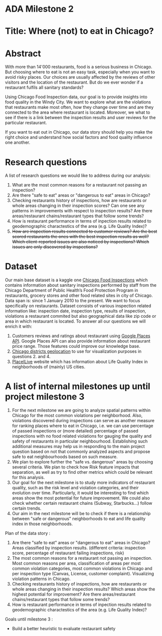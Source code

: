 # ADA Milestone 2

# Title: Where (not) to eat in Chicago?  

# Abstract

With more than 14'000 restaurants, food is a serious business in Chicago. But choosing where to eat is not an easy task, especially when you want to avoid risky places. Our choices are usually affected by the reviews of other visitors and the location of the restaurant. But do we ever wonder if a restaurant fulfils all sanitary standards?

Using Chicago Food Inspection data, our goal is to provide insights into food quality in the Windy City. We want to explore what are the violations that restaurants make most often, how they change over time and are they connected to the area where restaurant is located. Moreover, we what to see if there is a link between the inspection results and user reviews for the particular restaurant.

If you want to eat out in Chicago, our data story should help you make the right choice and understand how social factors and food quality influence one another.

# Research questions
A list of research questions we would like to address during our analysis:

1. What are the most common reasons for a restaurant not passing an inspection?
2. Are there "safe to eat" areas or "dangerous to eat" areas in Chicago?
3. Checking restaurants history of inspections, how are restaurants or whole areas changing in their inspection scores? Can one see any patterns in improvements with respect to inspection results? Are there areas/restaurant chains/restaurant types that follow some trends?
4. How is restaurant performance in terms of inpection results related to geodemographic charactestics of the area (e.g. Life Quality Index)?
5. ~~How are inspection results connected to customer reviews? Are the best scored restaurants the ones with the best inspection results as well? Which client-reported issues are also noticed by inspections? Which issues are only discovered by inspections?~~

# Dataset

Our main base dataset is a kaggle one [Chicago Food Inspections](https://www.kaggle.com/chicago/chicago-food-inspections) which contains information about sanitary inspections performed by staff from the Chicago Department of Public Health’s Food Protection Program in restaurants, grocery stores and other food related sites in city of Chicago. Data span is: since 1 January 2010 to the present. We want to focus specifically on restaurants. Dataset consists of various inspection related information like: inspection date, inspection type, results of inspection, violations a restaurant commited but also geographical data like zip code or area in which restaurant is located. To answer all our questions we will enrich it with:

1. Customers reviews and ratings about restaurant using [Google Places API](https://developers.google.com/places/web-service/details). Google Places API can also provide information about restaurant price range. Those features could improve our knowledge base.
3. [Chicago districts geolocation](https://data.cityofchicago.org/Facilities-Geographic-Boundaries/Boundaries-ZIP-Codes/gdcf-axmw) to use for visualization purposes in questions 2. and 4.
4. [PlaceILive](https://chicago.placeilive.com/map#41.80919639152055/-87.72926330566406/10) website which has information about Life Quality Index in neighborhoods of (mainly) US cities.

    

# A list of internal milestones up until project milestone 3

1. For the next milestone we are going to analyze spatial patterns within Chicago for the most common violations per neighborhood. Also, violations discovered during inspections can serve as another measure for ranking places where to eat in Chicago, i.e. we can use percentage of passed inspections or (more detailed) percentage of passed inspections with no food related violations for gauging the quality and safety of restaurants in particular neighbourhood. Establishing such additional measures may help us in responding to the main project question based on not that commonly analyzed aspects and propose safe to eat neighbourhoods based on such measure.
2. We plan to explore further the "safe vs. dangerous" areas by choosing several criteria. We plan to check how Risk feature impacts that separation, as well as try to find other metrics which could be relevant for this analysis.
3. Our goal for the next milestone is to study more indicators of restaurant quality, such as the risk level and violation categories, and their evolution over time. Particularly, it would be interesting to find which areas show the most potential for future improvement. We could also check whether certain restaurant chains (Subway, Starbucks...) follow certain trends.
4. Our aim in the next milestone will be to check if there is a relationship between "safe or dangerous" neighborhoods to eat and life quality index in those neighborhoods.


 Plan of the data story : 
1. Are there "safe to eat" areas or "dangerous to eat" areas in Chicago? Areas classified by inspection results. (different criteria: inspection score, percentage of restaurant failing inspections, risk)
2. The most common reasons for a restaurant not passing an inspection. Most common reasons per area, classification of areas per most common violation categories, most common violations in Chicago and per inspection type (Canvas, License, customer complaint). Visualizing violation patterns in Chicago.
3. Checking restaurants history of inspections, how are restaurants or whole areas changing in their inspection results? Which areas show the highest potential for improvement? Are there areas/restaurant chains/restaurant types that follow some trends?
4. How is restaurant performance in terms of inpection results related to geodemographic charactestics of the area (e.g. Life Quality Index)?

Goals until milestone 3 : 
- Build a better heuristic to evaluate restaurant safety

